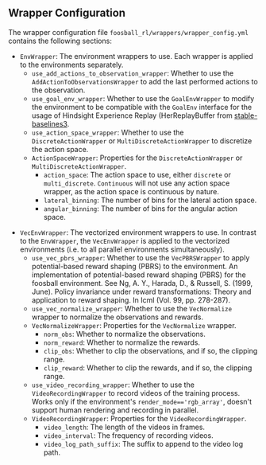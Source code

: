 ## Wrapper Configuration
The wrapper configuration file `foosball_rl/wrappers/wrapper_config.yml` contains the following sections:
- `EnvWrapper`: The environment wrappers to use. Each wrapper is applied to the environments separately.
  - `use_add_actions_to_observation_wrapper`: Whether to use the `AddActionToObservationsWrapper` to add the last performed actions to the observation.
  - `use_goal_env_wrapper`: Whether to use the `GoalEnvWrapper` to modify the environment to be compatible with the `GoalEnv` interface for the usage of Hindsight Experience Replay (HerReplayBuffer from [stable-baselines3](https://github.com/DLR-RM/stable-baselines3).
  - `use_action_space_wrapper`: Whether to use the `DiscreteActionWrapper` or `MultiDiscreteActionWrapper` to discretize the action space.
  - `ActionSpaceWrapper`: Properties for the `DiscreteActionWrapper` or `MultiDiscreteActionWrapper`.
    - `action_space`: The action space to use, either `discrete` or `multi_discrete`. `Continuous` will not use any action space wrapper, as the action space is continuous by nature.
    - `lateral_binning`: The number of bins for the lateral action space.
    - `angular_binning`: The number of bins for the angular action space.
<!-- -->
- `VecEnvWrapper`: The vectorized environment wrappers to use. In contrast to the `EnvWrapper`, the `VecEnvWrapper` is applied to the vectorized environments (i.e. to all parallel environments simultaneously).
  - `use_vec_pbrs_wrapper`: Whether to use the `VecPBRSWrapper` to apply potential-based reward shaping (PBRS) to the environment. An implementation of potential-based reward shaping (PBRS) for the foosball environment. See Ng, A.
  Y., Harada, D., & Russell, S. (1999, June). Policy invariance under reward transformations: Theory and application to reward shaping. In Icml (Vol. 99, pp. 278-287).
  - `use_vec_normalize_wrapper`: Whether to use the `VecNormalize` wrapper to normalize the observations and rewards.
  - `VecNormalizeWrapper`: Properties for the `VecNormalize` wrapper.
    - `norm_obs`: Whether to normalize the observations.
    - `norm_reward`: Whether to normalize the rewards.
    - `clip_obs`: Whether to clip the observations, and if so, the clipping range.
    - `clip_reward`: Whether to clip the rewards, and if so, the clipping range.
  - `use_video_recording_wrapper`: Whether to use the `VideoRecordingWrapper` to record videos of the training process. Works only if the environment's `render_mode=='rgb_array'`, doesn't support human rendering and recording in parallel.
  - `VideoRecordingWrapper`: Properties for the `VideoRecordingWrapper`.
    - `video_length`: The length of the videos in frames.
    - `video_interval`: The frequency of recording videos.
    - `video_log_path_suffix`: The suffix to append to the video log path.
